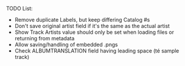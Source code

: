 TODO List:

* Remove duplicate Labels, but keep differing Catalog #s
* Don't save original artist field if it's the same as the actual artist
* Show Track Artists value should only be set when loading files or returning from metadata
* Allow saving/handling of embedded .pngs
* Check ALBUMTRANSLATION field having leading space (té sample track)